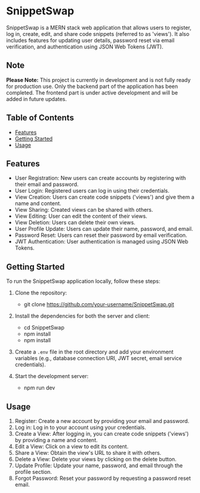 # SnippetSwap

SnippetSwap is a MERN stack web application that allows users to register, log in, create, edit, and share code snippets (referred to as 'views'). It also includes features for updating user details, password reset via email verification, and authentication using JSON Web Tokens (JWT).

## Note

**Please Note:** This project is currently in development and is not fully ready for production use. Only the backend part of the application has been completed. The frontend part is under active development and will be added in future updates.


## Table of Contents

- [Features](#features)
- [Getting Started](#getting-started)
- [Usage](#usage)

## Features

- User Registration: New users can create accounts by registering with their email and password.
- User Login: Registered users can log in using their credentials.
- View Creation: Users can create code snippets ('views') and give them a name and content.
- View Sharing: Created views can be shared with others.
- View Editing: User can edit the content of their views.
- View Deletion: Users can delete their own views.
- User Profile Update: Users can update their name, password, and email.
- Password Reset: Users can reset their password by email verification.
- JWT Authentication: User authentication is managed using JSON Web Tokens.

## Getting Started

To run the SnippetSwap application locally, follow these steps:

1. Clone the repository:
    - git clone https://github.com/your-username/SnippetSwap.git

2. Install the dependencies for both the server and client:

    - cd SnippetSwap
    - npm install
    - npm install

3. Create a `.env` file in the root directory and add your environment variables (e.g., database connection URI, JWT secret, email service credentials).

4. Start the development server:
    - npm run dev


## Usage

1. Register: Create a new account by providing your email and password.
2. Log in: Log in to your account using your credentials.
3. Create a View: After logging in, you can create code snippets ('views') by providing a name and content.
4. Edit a View: Click on a view to edit its content.
5. Share a View: Obtain the view's URL to share it with others.
6. Delete a View: Delete your views by clicking on the delete button.
7. Update Profile: Update your name, password, and email through the profile section.
8. Forgot Password: Reset your password by requesting a password reset email.



